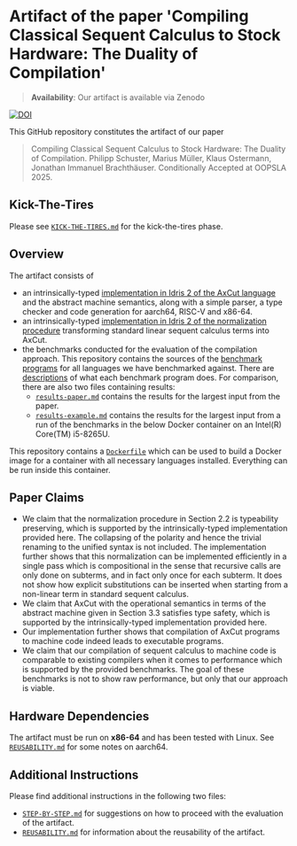 # Artifact of the paper 'Compiling Classical Sequent Calculus to Stock Hardware: The Duality of Compilation'

> **Availability**: Our artifact is available via Zenodo

[![DOI](https://zenodo.org/badge/DOI/10.5281/zenodo.14598822.svg)](https://doi.org/10.5281/zenodo.14598822)

This GitHub repository constitutes the artifact of our paper

> Compiling Classical Sequent Calculus to Stock Hardware: The Duality of Compilation.
> Philipp Schuster, Marius Müller, Klaus Ostermann, Jonathan Immanuel Brachthäuser.
> Conditionally Accepted at OOPSLA 2025.

## Kick-The-Tires

Please see [`KICK-THE-TIRES.md`](./KICK-THE-TIRES.md) for the kick-the-tires phase.

## Overview

The artifact consists of
- an intrinsically-typed [implementation in Idris 2 of the AxCut language](./axcut) and the abstract machine semantics, along with a simple parser, a type checker and code generation for aarch64, RISC-V and x86-64.
- an intrinsically-typed [implementation in Idris 2 of the normalization procedure](./normalization) transforming standard linear sequent calculus terms into AxCut.
- the benchmarks conducted for the evaluation of the compilation approach.
  This repository contains the sources of the [benchmark programs](./benchmark-programs) for all languages we have benchmarked against.
  There are [descriptions](./benchmark-programs/descriptions) of what each benchmark program does.
  For comparison, there are also two files containing results:
  - [`results-paper.md`](./results-paper.md) contains the results for the largest input from the paper.
  - [`results-example.md`](./results-example.md) contains the results for the largest input from a run of the benchmarks in the below Docker container on an Intel(R) Core(TM) i5-8265U.

This repository contains a [`Dockerfile`](./Dockerfile) which can be used to build a Docker image for a container with all necessary languages installed.
Everything can be run inside this container.

## Paper Claims

- We claim that the normalization procedure in Section 2.2 is typeability preserving, which is supported by the intrinsically-typed implementation provided here.
  The collapsing of the polarity and hence the trivial renaming to the unified syntax is not included.
  The implementation further shows that this normalization can be implemented efficiently in a single pass which is compositional in the sense that recursive calls are only done on subterms, and in fact only once for each subterm. 
  It does not show how explicit substitutions can be inserted when starting from a non-linear term in standard sequent calculus.
- We claim that AxCut with the operational semantics in terms of the abstract machine given in Section 3.3 satisfies type safety, which is supported by the intrinsically-typed implementation provided here.
- Our implementation further shows that compilation of AxCut programs to machine code indeed leads to executable programs.
- We claim that our compilation of sequent calculus to machine code is comparable to existing compilers when it comes to performance which is supported by the provided benchmarks.
  The goal of these benchmarks is not to show raw performance, but only that our approach is viable.

## Hardware Dependencies

The artifact must be run on **x86-64** and has been tested with Linux.
See [`REUSABILITY.md`](./REUSABILITY.md) for some notes on aarch64.

## Additional Instructions

Please find additional instructions in the following two files:

- [`STEP-BY-STEP.md`](./STEP-BY-STEP.md) for suggestions on how to proceed with the evaluation of the artifact.
- [`REUSABILITY.md`](./REUSABILITY.md) for information about the reusability of the artifact.
